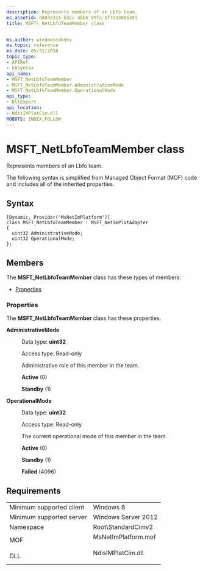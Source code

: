 ```yaml
---
description: Represents members of an Lbfo team.
ms.assetid: d483e2c5-53cc-48b5-99fc-6f7e33095391
title: MSFT\_NetLbfoTeamMember class


ms.author: windowssdkdev
ms.topic: reference
ms.date: 05/31/2018
topic_type: 
- APIRef
- kbSyntax
api_name: 
- MSFT_NetLbfoTeamMember
- MSFT_NetLbfoTeamMember.AdministrativeMode
- MSFT_NetLbfoTeamMember.OperationalMode
api_type: 
- DllExport
api_location: 
- NdisIMPlatCim.dll
ROBOTS: INDEX,FOLLOW
---
```


# MSFT\_NetLbfoTeamMember class

Represents members of an Lbfo team.

The following syntax is simplified from Managed Object Format (MOF) code and includes all of the inherited properties.

## Syntax

``` syntax
[Dynamic, Provider("MsNetImPlatform")]
class MSFT_NetLbfoTeamMember : MSFT_NetImPlatAdapter
{
  uint32 AdministrativeMode;
  uint32 OperationalMode;
};
```

## Members

The **MSFT\_NetLbfoTeamMember** class has these types of members:

-   [Properties](#properties)

### Properties

The **MSFT\_NetLbfoTeamMember** class has these properties.

<dl> <dt>

**AdministrativeMode**
</dt> <dd> <dl> <dt>

Data type: **uint32**
</dt> <dt>

Access type: Read-only
</dt> </dl>

Administrative role of this member in the team.

<dl> <dt>

<span id="Active"></span><span id="active"></span><span id="ACTIVE"></span>**Active** (0)
</dt> <dt>

<span id="Standby"></span><span id="standby"></span><span id="STANDBY"></span>**Standby** (1)
</dt> </dl>

</dd> <dt>

**OperationalMode**
</dt> <dd> <dl> <dt>

Data type: **uint32**
</dt> <dt>

Access type: Read-only
</dt> </dl>

The current operational mode of this member in the team.

<dl> <dt>

<span id="Active"></span><span id="active"></span><span id="ACTIVE"></span>**Active** (0)
</dt> <dt>

<span id="Standby"></span><span id="standby"></span><span id="STANDBY"></span>**Standby** (1)
</dt> <dt>

<span id="Failed"></span><span id="failed"></span><span id="FAILED"></span>**Failed** (4096)
</dt> </dl>

</dd> </dl>

## Requirements



|                                     |                                                                                                |
|-------------------------------------|------------------------------------------------------------------------------------------------|
| Minimum supported client<br/> | Windows 8<br/>                                                                           |
| Minimum supported server<br/> | Windows Server 2012<br/>                                                                 |
| Namespace<br/>                | Root\\StandardCimv2<br/>                                                                 |
| MOF<br/>                      | <dl> <dt>MsNetImPlatform.mof</dt> </dl> |
| DLL<br/>                      | <dl> <dt>NdisIMPlatCim.dll</dt> </dl>   |



 

 




